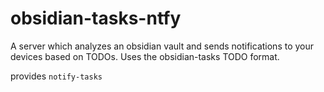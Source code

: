 # obsidian-tasks-ntfy

A server which analyzes an obsidian vault and sends notifications to your
devices based on TODOs. Uses the obsidian-tasks TODO format.

provides ``notify-tasks``
